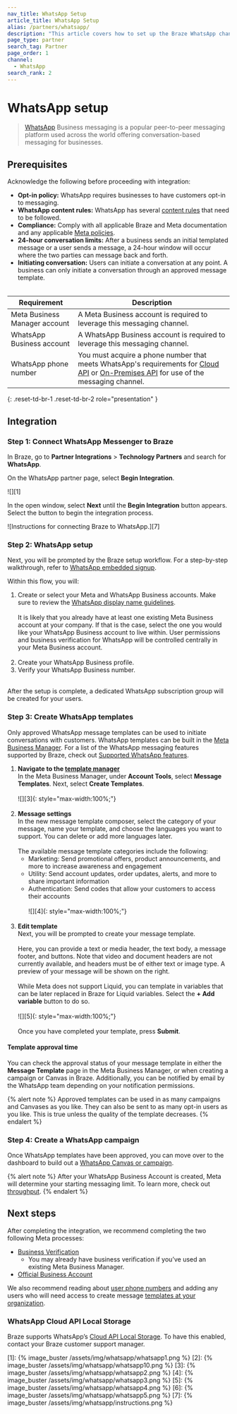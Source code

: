 ```yaml
---
nav_title: WhatsApp Setup
article_title: WhatsApp Setup
alias: /partners/whatsapp/
description: "This article covers how to set up the Braze WhatsApp channel, including prerequisites and suggested next steps."
page_type: partner
search_tag: Partner
page_order: 1
channel:
  - WhatsApp
search_rank: 2
---
```


# WhatsApp setup

> [WhatsApp](https://www.whatsapp.com/) Business messaging is a popular peer-to-peer messaging platform used across the world offering conversation-based messaging for businesses.	

## Prerequisites

Acknowledge the following before proceeding with integration:

- **Opt-in policy:** WhatsApp requires businesses to have customers opt-in to messaging.
- **WhatsApp content rules:** WhatsApp has several [content rules](https://www.whatsapp.com/legal/commerce-policy?l=en) that need to be followed.
- **Compliance:** Comply with all applicable Braze and Meta documentation and any applicable [Meta policies](https://www.whatsapp.com/legal/?lang=en).
- **24-hour conversation limits:** After a business sends an initial templated message or a user sends a message, a 24-hour window will occur where the two parties can message back and forth. 
- **Initiating conversation:** Users can initiate a conversation at any point. A business can only initiate a conversation through an approved message template.
<br><br>

| Requirement| Description|
| ---| --- |
| Meta Business Manager account | A Meta Business account is required to leverage this messaging channel. |
| WhatsApp Business account | A WhatsApp Business account is required to leverage this messaging channel. |
| WhatsApp phone number | You must acquire a phone number that meets WhatsApp's requirements for [Cloud API](https://developers.facebook.com/docs/whatsapp/cloud-api/phone-numbers) or [On-Premises API](https://developers.facebook.com/docs/whatsapp/on-premises/phone-numbers) for use of the messaging channel.  | 
{: .reset-td-br-1 .reset-td-br-2 role="presentation" }

## Integration

### Step 1: Connect WhatsApp Messenger to Braze

In Braze, go to **Partner Integrations** > **Technology Partners** and search for **WhatsApp**.

On the WhatsApp partner page, select **Begin Integration**.

![][1]

In the open window, select **Next** until the **Begin Integration** button appears. Select the button to begin the integration process.

![Instructions for connecting Braze to WhatsApp.][7]

### Step 2: WhatsApp setup

Next, you will be prompted by the Braze setup workflow. For a step-by-step walkthrough, refer to [WhatsApp embedded signup]({{site.baseurl}}/user_guide/message_building_by_channel/whatsapp/overview/embedded_signup/). 

Within this flow, you will:
1. Create or select your Meta and WhatsApp Business accounts. Make sure to review the [WhatsApp display name guidelines](https://www.facebook.com/business/help/757569725593362). <br><br>It is likely that you already have at least one existing Meta Business account at your company. If that is the case, select the one you would like your WhatsApp Business account to live within. User permissions and business verification for WhatsApp will be controlled centrally in your Meta Business account.<br><br>
2. Create your WhatsApp Business profile.
3. Verify your WhatsApp Business number.<br><br>

After the setup is complete, a dedicated WhatsApp subscription group will be created for your users.

### Step 3: Create WhatsApp templates

Only approved WhatsApp message templates can be used to initiate conversations with customers. WhatsApp templates can be built in the [Meta Business Manager](https://www.facebook.com/business/help/2055875911147364?id=2129163877102343). For a list of the WhatsApp messaging features supported by Braze, check out [Supported WhatsApp features]({{site.baseurl}}/user_guide/message_building_by_channel/whatsapp/whatsapp_campaign/create#supported-whatsapp-features).

1. **Navigate to the [template manager](https://business.facebook.com/wa/manage/message-templates)**<br>
In the Meta Business Manager, under **Account Tools**, select **Message Templates**.
Next, select **Create Templates**.<br><br>![][3]{: style="max-width:100%;"}<br><br>
2. **Message settings**<br>
In the new message template composer, select the category of your message, name your template, and choose the languages you want to support. You can delete or add more languages later.<br><br> 
	The available message template categories include the following:
	- Marketing: Send promotional offers, product announcements, and more to increase awareness and engagement
	- Utility: Send account updates, order updates, alerts, and more to share important information
	- Authentication: Send codes that allow your customers to access their accounts<br><br> 
	![][4]{: style="max-width:100%;"}<br><br>
3. **Edit template**<br>
Next, you will be prompted to create your message template. <br><br>Here, you can provide a text or media header, the text body, a message footer, and buttons. Note that video and document headers are not currently available, and headers must be of either text or image type. A preview of your message will be shown on the right. <br><br>While Meta does not support Liquid, you can template in variables that can be later replaced in Braze for Liquid variables. Select the **+ Add variable** button to do so.<br><br>![][5]{: style="max-width:100%;"}<br><br>Once you have completed your template, press **Submit**. 

#### Template approval time

You can check the approval status of your message template in either the **Message Template** page in the Meta Business Manager, or when creating a campaign or Canvas in Braze. Additionally, you can be notified by email by the WhatsApp team depending on your notification permissions. 

{% alert note %}
Approved templates can be used in as many campaigns and Canvases as you like. They can also be sent to as many opt-in users as you like. This is true unless the quality of the template decreases. 
{% endalert %}

### Step 4: Create a WhatsApp campaign

Once WhatsApp templates have been approved, you can move over to the dashboard to build out a [WhatsApp Canvas or campaign]({{site.baseurl}}/user_guide/message_building_by_channel/whatsapp/whatsapp_campaign/create/). 

{% alert note %}
After your WhatsApp Business Account is created, Meta will determine your starting messaging limit. To learn more, check out [throughput]({{site.baseurl}}/user_guide/message_building_by_channel/sms/phone_numbers/10dlc/#throughput).
{% endalert %}

## Next steps

After completing the integration, we recommend completing the two following Meta processes:
- [Business Verification](https://www.facebook.com/business/help/2058515294227817?id=180505742745347)
	- You may already have business verification if you’ve used an existing Meta Business Manager. 
- [Official Business Account](https://www.facebook.com/business/help/604726921052590?ref=search_new_0)

We also recommend reading about [user phone numbers]({{site.baseurl}}/user_guide/message_building_by_channel/whatsapp/user_phone_numbers/) and adding any users who will need access to create message [templates at your organization](https://www.facebook.com/business/help/2169003770027706?id=2190812977867143).

### WhatsApp Cloud API Local Storage

Braze supports WhatsApp’s [Cloud API Local Storage](https://developers.facebook.com/docs/whatsapp/cloud-api/overview/local-storage?content_id=ka6F9gESPqhQpm5). To have this enabled, contact your Braze customer support manager.

[1]: {% image_buster /assets/img/whatsapp/whatsapp1.png %} 
[2]: {% image_buster /assets/img/whatsapp/whatsapp10.png %} 
[3]: {% image_buster /assets/img/whatsapp/whatsapp2.png %} 
[4]: {% image_buster /assets/img/whatsapp/whatsapp3.png %} 
[5]: {% image_buster /assets/img/whatsapp/whatsapp4.png %} 
[6]: {% image_buster /assets/img/whatsapp/whatsapp5.png %} 
[7]: {% image_buster /assets/img/whatsapp/instructions.png %} 
